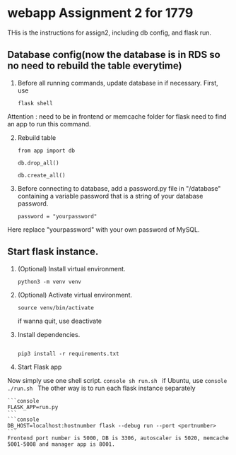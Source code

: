 # webapp Assignment 2 for 1779
THis is the instructions for assign2, including db config, and flask run.

## Database config(now the database is in RDS so no need to rebuild the table everytime)
1. Before all running commands, update database in if necessary. First, use
    ```console
    flask shell
    ```
Attention : need to be in frontend or memcache folder for flask need to find an app to run this command.

2. Rebuild table

    ```console
    from app import db
    ```
    ```console
    db.drop_all()
    ```
    ```console
    db.create_all()
    ```
    
3. Before connecting to database, add a password.py file in "/database" containing a variable password that is a string of your database password.

    ```console
    password = "yourpassword"
    ```
Here replace "yourpassword" with your own password of MySQL.

## Start flask instance.
1. (Optional) Install virtual environment.

    ```console
    python3 -m venv venv
    ```

2. (Optional) Activate virtual environment.

    ```console
    source venv/bin/activate
    ```
    if wanna quit, use deactivate

3. Install dependencies.

    ```console

    pip3 install -r requirements.txt
    ```

4. Start Flask app

Now simply use one shell script.
    ```console
    sh run.sh
    ```
    if Ubuntu, use
    ```console
    ./run.sh
    ```
    The other way is to run each flask instance separately
    
    ```console
    FLASK_APP=run.py
    ```
    ```console
    DB_HOST=localhost:hostnumber flask --debug run --port <portnumber>
    ```
    Frontend port number is 5000, DB is 3306, autoscaler is 5020, memcache 5001-5008 and manager app is 8001.

